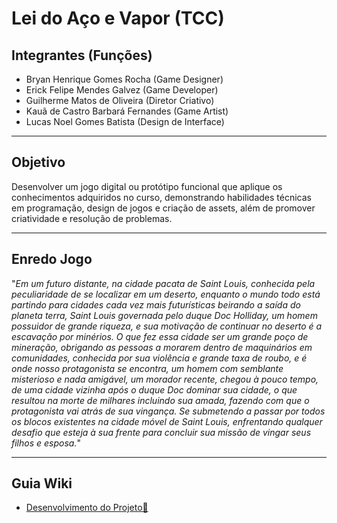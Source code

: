 # Lei do Aço e Vapor (TCC)

## Integrantes (Funções)
- Bryan Henrique Gomes Rocha (Game Designer)
- Erick Felipe Mendes Galvez (Game Developer)
- Guilherme Matos de Oliveira (Diretor Criativo)
- Kauã de Castro Barbará Fernandes (Game Artist)
- Lucas Noel Gomes Batista (Design de Interface)

***
## Objetivo
Desenvolver um jogo digital ou protótipo funcional que aplique os conhecimentos adquiridos no curso, demonstrando habilidades técnicas em programação, design de jogos e criação de assets, além de promover criatividade e resolução de problemas.

***
## Enredo Jogo

"_Em um futuro distante, na cidade pacata de Saint Louis, conhecida pela peculiaridade de se localizar em um deserto, enquanto o mundo todo está partindo para cidades cada vez mais futurísticas beirando a saída do planeta terra, Saint Louis governada pelo duque Doc Holliday, um homem possuidor de grande riqueza, e sua motivação de continuar no deserto é a escavação por minérios. O que fez essa cidade ser um grande poço de mineração, obrigando as pessoas a morarem dentro de maquinários em comunidades, conhecida por sua violência e grande taxa de roubo, e é onde nosso protagonista se encontra, um homem com semblante misterioso e nada amigável, um morador recente, chegou à pouco tempo, de uma cidade vizinha após o duque Doc dominar sua cidade, o que resultou na morte de milhares incluindo sua amada, fazendo com que o protagonista vai atrás de sua vingança. Se submetendo a passar por todos os blocos existentes na cidade móvel de Saint Louis, enfrentando qualquer desafio que esteja à sua frente para concluir sua missão de vingar seus filhos e esposa._"

***
## Guia Wiki
- <a href="https://github.com/ErickFGalvez/TCC_LeiDoAco/wiki/Desenvolvimento-do-Projeto"> Desenvolvimento do Projeto📝

